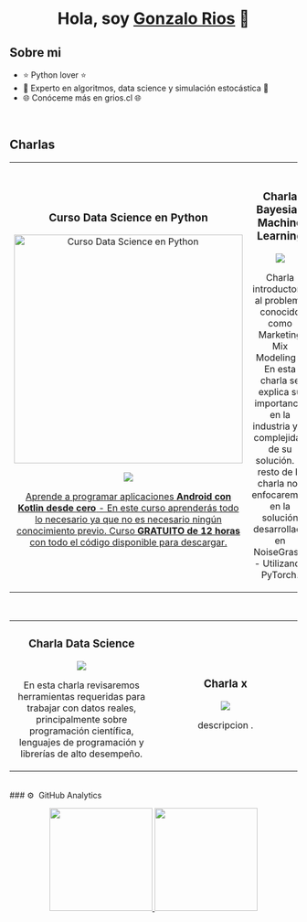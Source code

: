 <div align="center">
<h1 align="center">Hola, soy <a href="https://grios.cl">Gonzalo Rios</a> 👋</h1>
</div>
<!-- <img src="https://i.imgur.com/weNbhGZ.png"> -->

## Sobre mi

- ⭐ Python lover ⭐ 
- 🎲 Experto en algoritmos, data science y simulación estocástica 🎲
- 🌐 Conóceme más en grios.cl 🌐
<br>

## Charlas


</td>       

<table>
<tr>
<td width="50%">
<h3 align="center">Curso Data Science en Python</h3>
<div align="center">
<a href="https://github.com/griosd/CursoPythonDataScience" target="_blank"><img src="https://i.imgur.com/Jji0CIE.jpg" width="400" alt="Curso Data Science en Python"></a>
<p>
<a href="https://github.com/griosd/CursoPythonDataScience" target="_blank">
<img src="https://img.shields.io/badge/CÓDIGO-ff9?style=for-the-badge&logo=github&logoColor=black">

<p>Aprende a programar aplicaciones <strong>Android con Kotlin desde cero</strong> - En este curso aprenderás todo lo necesario ya que no es necesario ningún conocimiento previo. Curso <strong>GRATUITO de 12 horas</strong> con todo el código disponible para descargar.</p>
</div>
                                                                                      
</td>

<td width="50%">
               <br>
  

<h3 align="center">Charla Bayesian Machine Learning</h3>
<div align="center">

<a href="https://youtu.be/swmbQ3HZEHM?si=BPDfF-y-AxUPfvNc" target="_blank">
<img src="https://img.shields.io/badge/-Youtube-green?style=for-the-badge&color=fbfc40">
</a>
</p>
<p> Charla introductoria al problema conocido como Marketing Mix Modeling</strong> - En esta charla se explica su importancia en la industria y la complejidad de su solución. El resto de la charla nos enfocaremos en la solución desarrollada en NoiseGrasp.</strong> - Utilizando PyTorch.</p>
</div>                                                             
</table>                                                                                 
</div>
<br>

<table>
<tr>
<td width="50%">
<h3 align="center">Charla Data Science</h3>
<div align="center">
<a href="https://youtu.be/k11_2osID4o?si=A4v8uyglBSbBgaOB" target="_blank">
<img src="https://img.shields.io/badge/-Youtube-green?style=for-the-badge&color=fbfc40">
</a>
</p>
<p>En esta charla revisaremos herramientas requeridas para trabajar con datos reales, principalmente sobre programación científica, lenguajes de programación y librerías de alto desempeño.</p>
</div>
                                                                                      
</td>       
<td width="50%">
               <br>
  

<h3 align="center">Charla x</h3>
<div align="center">

<a href="https://youtu.be/swmbQ3HZEHM?si=BPDfF-y-AxUPfvNc" target="_blank">
<img src="https://img.shields.io/badge/-Youtube-green?style=for-the-badge&color=fbfc40">
</a>
</p>
<p> descripcion .</p>
</div>                                                             
</table>                                                                                 
</div>
<br>
### ⚙️ &nbsp;GitHub Analytics

<p align="center">
<a href="https://github.com/griosd">
  <img height="180em" src="https://github-readme-stats-eight-theta.vercel.app/api?username=griosd&show_icons=true&theme=algolia&include_all_commits=true&count_private=true"/>
  <img height="180em" src="https://github-readme-stats-eight-theta.vercel.app/api/top-langs/?username=griosd&layout=compact&langs_count=8&theme=algolia"/>
</a>
</p>
